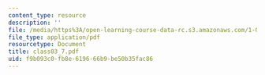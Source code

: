 ```yaml
---
content_type: resource
description: ''
file: /media/https%3A/open-learning-course-data-rc.s3.amazonaws.com/1-017-computing-and-data-analysis-for-environmental-applications-fall-2003/f9b093c0fb8e619666b9be50b35fac86_class03_7.pdf
file_type: application/pdf
resourcetype: Document
title: class03_7.pdf
uid: f9b093c0-fb8e-6196-66b9-be50b35fac86
---
```

